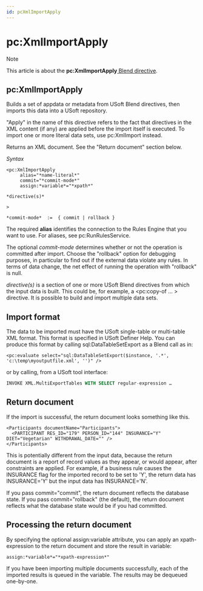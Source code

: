 ```yaml
---
id: pcXmlImportApply
---
```


# pc:XmlImportApply



> [!NOTE]
> This article is about the **pc:XmlImportApply**[ Blend directive](/docs/Repositories/Blend%20directives).

## **pc:XmlImportApply**

Builds a set of appdata or metadata from USoft Blend directives, then imports this data into a USoft repository.

"Apply" in the name of this directive refers to the fact that directives in the XML content (if any) are applied before the import itself is executed. To import one or more literal data sets, use pc:XmlImport instead.

Returns an XML document. See the "Return document" section below.

*Syntax*
 

```
<pc:XmlImportApply
     alias="*name-literal*"
     commit="*commit-mode*"
     assign:*variable*="*xpath*"

*directive(s)*

>

*commit-mode*  :=  { commit | rollback }
```

The required **alias** identifies the connection to the Rules Engine that you want to use. For aliases, see pc:RunRulesService.

The optional *commit-mode* determines whether or not the operation is committed after import. Choose the "rollback" option for debugging purposes, in particular to find out if the external data violate any rules. In terms of data change, the net effect of running the operation with "rollback" is null.

*directive(s)* is a section of one or more USoft Blend directives from which the input data is built. This could be, for example, a <pc:copy-of ... > directive. It is possible to build and import multiple data sets.

## Import format

The data to be imported must have the USoft single-table or multi-table XML format. This format is specified in USoft Definer Help. You can produce this format by calling sql:DataTableSetExport as a Blend call as in:

```
<pc:evaluate select="sql:DataTableSetExport($instance, '.*', 'c:\temp\myoutputfile.xml', '')" />
```

or by calling, from a USoft tool interface:

```sql
INVOKE XML.MultiExportTables WITH SELECT regular-expression …
```

## Return document

If the import is successful, the return document looks something like this.

```language-xml
<Participants documentName="Participants">
  <PARTICIPANT RES_ID="179" PERSON_ID="144" INSURANCE="Y" DIET="Vegetarian" WITHDRAWAL_DATE="" />
</Participants>
```

This is potentially different from the input data, because the return document is a report of record values as they appear, or would appear, after constraints are applied. For example, if a business rule causes the INSURANCE flag for the imported record to be set to 'Y', the return data has INSURANCE='Y' but the input data has INSURANCE='N'.

If you pass commit="commit", the return document reflects the database state. If you pass commit="rollback" (the default), the return document reflects what the database state would be if you had committed.

## Processing the return document

By specifying the optional assign:variable attribute, you can apply an xpath-expression to the return document and store the result in variable:

```
assign:*variable*="*xpath-expression*"
```

If you have been importing multiple documents successfully, each of the imported results is queued in the variable. The results may be dequeued one-by-one.